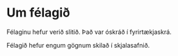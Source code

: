 # Um félagið

Félaginu hefur verið slitið. Það var óskráð í fyrirtækjaskrá.

Félagið hefur engum gögnum skilað í skjalasafnið.